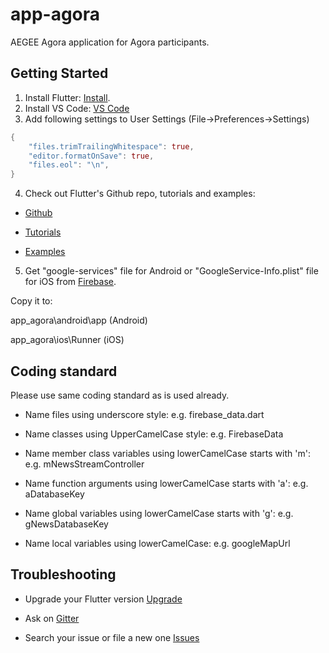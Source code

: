 # app-agora

AEGEE Agora application for Agora participants.

## Getting Started

1. Install Flutter:
[Install](https://flutter.io/get-started/install/).
2. Install VS Code:
[VS Code](https://flutter.io/get-started/editor/#vscode)
3. Add following settings to User Settings (File->Preferences->Settings)
```dart
{
    "files.trimTrailingWhitespace": true,
    "editor.formatOnSave": true,
    "files.eol": "\n",
}
```
4. Check out Flutter's Github repo, tutorials and examples:

* [Github](https://github.com/flutter/flutter)

* [Tutorials](https://flutter.io/tutorials/layout/)

* [Examples](https://github.com/flutter/flutter/tree/master/examples)

5. Get "google-services" file for Android or "GoogleService-Info.plist" file for iOS from [Firebase](https://console.firebase.google.com/u/0/project/app-agora/settings/general/android:com.aegee.appagora).

Copy it to:

app_agora\android\app (Android)

app_agora\ios\Runner (iOS)

## Coding standard

Please use same coding standard as is used already.

* Name files using underscore style: e.g. firebase_data.dart

* Name classes using UpperCamelCase style: e.g. FirebaseData

* Name member class variables using lowerCamelCase starts with 'm': e.g. mNewsStreamController

* Name function arguments using lowerCamelCase starts with 'a': e.g. aDatabaseKey

* Name global variables using lowerCamelCase starts with 'g': e.g. gNewsDatabaseKey

* Name local variables using lowerCamelCase: e.g. googleMapUrl

## Troubleshooting

* Upgrade your Flutter version [Upgrade](https://flutter.io/upgrading/)

* Ask on [Gitter](https://gitter.im/flutter/flutter)

* Search your issue or file a new one [Issues](https://github.com/flutter/flutter/issues)
